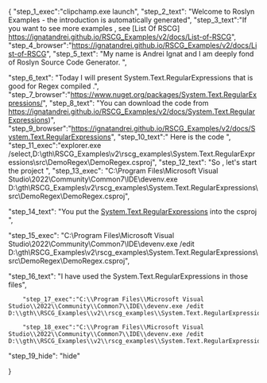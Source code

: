 {
    "step_1_exec":"clipchamp.exe launch",
    "step_2_text": "Welcome to Roslyn Examples - the introduction is automatically generated",
    "step_3_text":"If you want to see more examples , see  [List Of RSCG] https://ignatandrei.github.io/RSCG_Examples/v2/docs/List-of-RSCG",
    "step_4_browser":"https://ignatandrei.github.io/RSCG_Examples/v2/docs/List-of-RSCG",
    "step_5_text": "My name is Andrei Ignat and I am deeply fond of Roslyn Source Code Generator. ",

"step_6_text": "Today I will present System.Text.RegularExpressions  that is good for Regex compiled .",
"step_7_browser":"https://www.nuget.org/packages/System.Text.RegularExpressions/",
"step_8_text": "You can download the code from https://ignatandrei.github.io/RSCG_Examples/v2/docs/System.Text.RegularExpressions)",
"step_9_browser":"https://ignatandrei.github.io/RSCG_Examples/v2/docs/System.Text.RegularExpressions",
"step_10_text":" Here is the code ",
"step_11_exec":"explorer.exe /select,D:\\gth\\RSCG_Examples\\v2\\rscg_examples\\System.Text.RegularExpressions\\src\\DemoRegex\\DemoRegex.csproj",
"step_12_text": "So , let's start the project ",
"step_13_exec": "C:\\Program Files\\Microsoft Visual Studio\\2022\\Community\\Common7\\IDE\\devenv.exe D:\\gth\\RSCG_Examples\\v2\\rscg_examples\\System.Text.RegularExpressions\\src\\DemoRegex\\DemoRegex.csproj",

"step_14_text": "You put the  [System.Text.RegularExpressions](https://www.nuget.org/packages/System.Text.RegularExpressions/) into the csproj ",

"step_15_exec": "C:\\Program Files\\Microsoft Visual Studio\\2022\\Community\\Common7\\IDE\\devenv.exe /edit D:\\gth\\RSCG_Examples\\v2\\rscg_examples\\System.Text.RegularExpressions\\src\\DemoRegex\\DemoRegex.csproj",

"step_16_text": "I have used the System.Text.RegularExpressions in those files",


        "step_17_exec":"C:\\Program Files\\Microsoft Visual Studio\\2022\\Community\\Common7\\IDE\\devenv.exe /edit D:\\gth\\RSCG_Examples\\v2\\rscg_examples\\System.Text.RegularExpressions\\src\\DemoRegex\\WeatherForecast.cs",
    
        "step_18_exec":"C:\\Program Files\\Microsoft Visual Studio\\2022\\Community\\Common7\\IDE\\devenv.exe /edit D:\\gth\\RSCG_Examples\\v2\\rscg_examples\\System.Text.RegularExpressions\\src\\DemoRegex\\Program.cs",
    
"step_19_hide": "hide"


}
